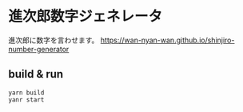 # 進次郎数字ジェネレータ
進次郎に数字を言わせます。
https://wan-nyan-wan.github.io/shinjiro-number-generator

## build & run
```
yarn build
yanr start
```